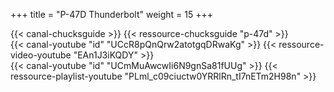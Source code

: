 +++
title = "P-47D Thunderbolt"
weight = 15
+++

<div class="contenu"> <!-- Chuck's guide //-->
{{< canal-chucksguide >}}
{{< ressource-chucksguide "p-47d" >}}
</div>

<div class="contenu"> <!-- Reflected Simulations//-->
{{< canal-youtube "id" "UCcR8pQnQrw2atotgqDRwaKg" >}}
{{< ressource-video-youtube "EAn1J3iKQDY" >}}
</div>

<div class="contenu"> <!-- RedKite //-->
{{< canal-youtube "id" "UCmMuAwcwIi6N9gnSa81fUUg" >}}
{{< ressource-playlist-youtube "PLml_c09ciuctw0YRRlRn_tI7nETm2H98n" >}}
</div>

